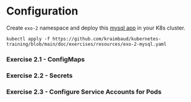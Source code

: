 # Configuration
Create `exo-2` namespace and deploy this [mysql app](resources/exo-2-mysql.yaml) in your K8s cluster.

    kubectl apply -f https://github.com/kraimbaud/kubernetes-training/blob/main/doc/exercises/resources/exo-2-mysql.yaml

### Exercise 2.1 - ConfigMaps

### Exercise 2.2 - Secrets

### Exercise 2.3 - Configure Service Accounts for Pods
